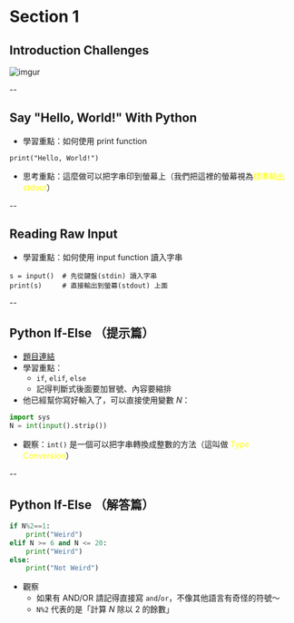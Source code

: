 # Section 1
## Introduction Challenges

![imgur](http://i.imgur.com/s77tH2H.png)

--

## Say "Hello, World!" With Python

* 學習重點：如何使用 print function

```
print("Hello, World!")
```

* 思考重點：這麼做可以把字串印到螢幕上（我們把這裡的螢幕視為<font color="yellow">標準輸出 stdout</font>）

--

## Reading Raw Input

* 學習重點：如何使用 input function 讀入字串

```
s = input()  # 先從鍵盤(stdin) 讀入字串
print(s)     # 直接輸出到螢幕(stdout) 上面
```

--

## Python If-Else （提示篇）

* [題目連結](https://www.hackerrank.com/challenges/py-if-else)
* 學習重點：
  - `if`, `elif`, `else`
  - 記得判斷式後面要加冒號、內容要縮排
* 他已經幫你寫好輸入了，可以直接使用變數 $N$：
```py
import sys
N = int(input().strip())
```
* 觀察：`int()` 是一個可以把字串轉換成整數的方法（這叫做 <font color="yellow">Type Conversion</font>）

--

## Python If-Else （解答篇）

```py
if N%2==1:
    print("Weird")
elif N >= 6 and N <= 20:
    print("Weird")
else:
    print("Not Weird")
```

* 觀察
  - 如果有 AND/OR 請記得直接寫 `and`/`or`，不像其他語言有奇怪的符號～
  - `N%2` 代表的是「計算 $N$ 除以 $2$ 的餘數」

